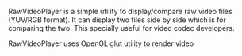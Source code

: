 RawVideoPlayer is a simple utility to display/compare raw video files (YUV/RGB format). It can display two files side by side which is for comparing the two. This specially useful for video codec developers.

RawVideoPlayer uses OpenGL glut utility to render video